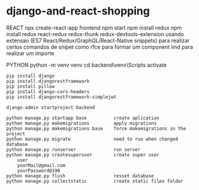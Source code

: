 # django-and-react-shopping

REACT
    npx create-react-app frontend
    npm start
    npm install redux
    npm install redux react-redux redux-thunk redux-devtools-extension
    usando extensao (ES7 React/Redux/GraphQL/React-Native snippets) para realizar certos comandos de snipet como
        rfce para formar um component
        imd para realizar um importe

PYTHON
    python -m venv venv
    cd backend\venv\Scripts
    activate

    pip install django
    pip install djangorestframework
    pip install pillow
    pip install django-cors-headers
    pip install djangorestframework-simplejwt
    
    django-admin startproject backend

    python manage.py startapp base          create aplication
    python manage.py makemigrations         apply migrations
    python manage.py makemigrations base    force makemigrations in the project
    python manage.py migrate                need to run when changed database
    python manage.py runserver              run server
    python manage.py createsuperuser        create super user
        user
        yourMail@gmail.com
        yourPassword@190
    python manage.py flush                  resset database
    python manage.py collectstatic          create static files folder